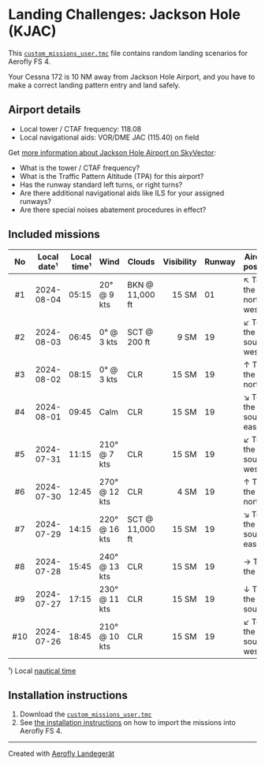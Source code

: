 # Landing Challenges: Jackson Hole (KJAC)

This [`custom_missions_user.tmc`](./custom_missions_user.tmc) file contains random landing scenarios for Aerofly FS 4.

Your Cessna 172 is 10 NM away from Jackson Hole Airport, and you have to make a correct landing pattern entry and land safely.

## Airport details

- Local tower / CTAF frequency: 118.08
- Local navigational aids: VOR/DME JAC (115.40) on field

Get [more information about Jackson Hole Airport on SkyVector](https://skyvector.com/airport/KJAC):

- What is the tower / CTAF frequency?
- What is the Traffic Pattern Altitude (TPA) for this airport?
- Has the runway standard left turns, or right turns?
- Are there additional navigational aids like ILS for your assigned runways?
- Are there special noises abatement procedures in effect?

## Included missions

| No  | Local date¹ | Local time¹ | Wind          | Clouds          | Visibility | Runway   | Aircraft position   |
| :-: | ----------- | ----------: | ------------- | --------------- | ---------: | -------- | ------------------- |
| #1  |  2024-08-04 |       05:15 |  20° @  9 kts | BKN @ 11,000 ft |      15 SM | 01       | ↖ To the north-west |
| #2  |  2024-08-03 |       06:45 |   0° @  3 kts | SCT @    200 ft |       9 SM | 19       | ↙ To the south-west |
| #3  |  2024-08-02 |       08:15 |   0° @  3 kts | CLR             |      15 SM | 19       | ↑ To the north      |
| #4  |  2024-08-01 |       09:45 | Calm          | CLR             |      15 SM | 19       | ↘ To the south-east |
| #5  |  2024-07-31 |       11:15 | 210° @  7 kts | CLR             |      15 SM | 19       | ↙ To the south-west |
| #6  |  2024-07-30 |       12:45 | 270° @ 12 kts | CLR             |       4 SM | 19       | ↑ To the north      |
| #7  |  2024-07-29 |       14:15 | 220° @ 16 kts | SCT @ 11,000 ft |      15 SM | 19       | ↘ To the south-east |
| #8  |  2024-07-28 |       15:45 | 240° @ 13 kts | CLR             |      15 SM | 19       | → To the east       |
| #9  |  2024-07-27 |       17:15 | 230° @ 11 kts | CLR             |      15 SM | 19       | ↓ To the south      |
| #10 |  2024-07-26 |       18:45 | 210° @ 10 kts | CLR             |      15 SM | 19       | ↙ To the south-west |

¹) Local [nautical time](https://en.wikipedia.org/wiki/Nautical_time)

## Installation instructions

1. Download the [`custom_missions_user.tmc`](./custom_missions_user.tmc)
2. See [the installation instructions](https://fboes.github.io/aerofly-missions/docs/generic-installation.html) on how to import the missions into Aerofly FS 4.

---

Created with [Aerofly Landegerät](https://github.com/fboes/aerofly-patterns)
